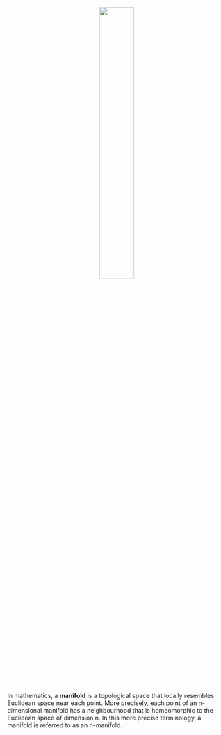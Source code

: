 <div align="center">
  <img src="https://upload.wikimedia.org/wikipedia/commons/2/2d/BoysSurfaceTopView.PNG" width = "40%" height = "40%">
 </div>

In mathematics, a **manifold** is a topological space that locally resembles Euclidean space near each point. More precisely, each point of an n-dimensional manifold has a neighbourhood that is homeomorphic to the Euclidean space of dimension n. In this more precise terminology, a manifold is referred to as an n-manifold.
